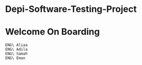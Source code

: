 # Depi-Software-Testing-Project

# Welcome On Boarding 
	ENG\ Aliaa
	ENG\ Adila
	ENG\ Samah
	ENG\ Eman
